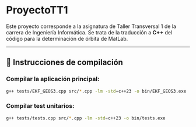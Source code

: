 # ProyectoTT1

Este proyecto corresponde a la asignatura de  Taller Transversal 1 de la carrera de Ingeniería Informática.
Se trata de la traducción a **C++** del código para la determinación de órbita de MatLab.

---

## 🔧 Instrucciones de compilación

### Compilar la aplicación principal:

```bash
g++ tests/EKF_GEOS3.cpp src/*.cpp -lm -std=c++23 -o bin/EKF_GEOS3.exe
```
### Compilar test unitarios:
```bash
g++ tests/tests.cpp src/*.cpp -lm -std=c++23 -o bin/tests.exe
```